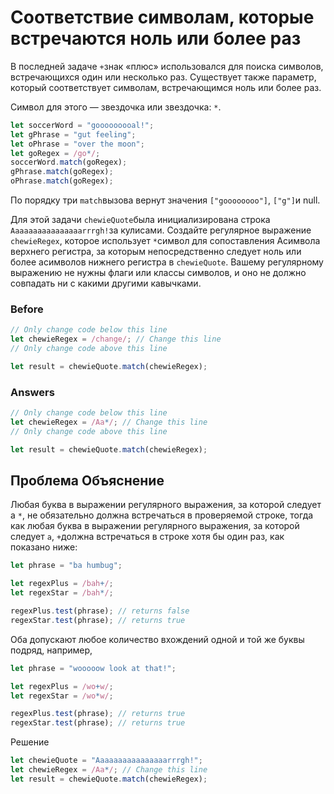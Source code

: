 # Соответствие символам, которые встречаются ноль или более раз
В последней задаче `+`знак «плюс» использовался для поиска символов, встречающихся один или несколько раз. Существует также параметр, который соответствует символам, встречающимся ноль или более раз.

Символ для этого — звездочка или звездочка: `*`.
```javascript
let soccerWord = "gooooooooal!";
let gPhrase = "gut feeling";
let oPhrase = "over the moon";
let goRegex = /go*/;
soccerWord.match(goRegex);
gPhrase.match(goRegex);
oPhrase.match(goRegex);
```
По порядку три `match`вызова вернут значения `["goooooooo"]`, `["g"]`и null.

Для этой задачи `chewieQuote`была инициализирована строка `Aaaaaaaaaaaaaaaarrrgh!`за кулисами. Создайте регулярное выражение `chewieRegex`, которое использует `*`символ для сопоставления Aсимвола верхнего регистра, за которым непосредственно следует ноль или более aсимволов нижнего регистра в `chewieQuote`. Вашему регулярному выражению не нужны флаги или классы символов, и оно не должно совпадать ни с какими другими кавычками.
### Before
```javascript
// Only change code below this line
let chewieRegex = /change/; // Change this line
// Only change code above this line

let result = chewieQuote.match(chewieRegex);
```
### Answers
```javascript
// Only change code below this line
let chewieRegex = /Aa*/; // Change this line
// Only change code above this line

let result = chewieQuote.match(chewieRegex);
```
## Проблема Объяснение
Любая буква в выражении регулярного выражения, за которой следует a `*`, не обязательно должна встречаться в проверяемой строке, тогда как любая буква в выражении регулярного выражения, за которой следует `a`, `+`должна встречаться в строке хотя бы один раз, как показано ниже:
```javascript
let phrase = "ba humbug";

let regexPlus = /bah+/;
let regexStar = /bah*/;

regexPlus.test(phrase); // returns false
regexStar.test(phrase); // returns true
```
Оба допускают любое количество вхождений одной и той же буквы подряд, например,
```javascript
let phrase = "wooooow look at that!";

let regexPlus = /wo+w/;
let regexStar = /wo*w/;

regexPlus.test(phrase); // returns true
regexStar.test(phrase); // returns true
```
Решение
```javascript
let chewieQuote = "Aaaaaaaaaaaaaaaarrrgh!";
let chewieRegex = /Aa*/; // Change this line
let result = chewieQuote.match(chewieRegex);
```
